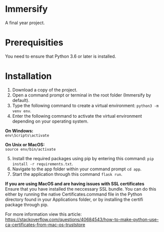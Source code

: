 # Immersify

A final year project.

# Prerequisities

You need to ensure that Python 3.6 or later is installed.

# Installation

1. Download a copy of the project.
2. Open a command prompt or terminal in the root folder (Immersify by default).
3. Type the following command to create a virtual environment: `python3 -m venv env`.
4. Enter the following command to activate the virtual environment depending on your operating system.

**On Windows:**  
`env\Scripts\activate`

**On Unix or MacOS:**  
`source env/bin/activate`

5. Install the required packages using pip by entering this command: `pip install -r requirements.txt`.
6. Navigate to the app folder within your command prompt `cd app`.
7. Start the application through this command `flask run`.

**If you are using MacOS and are having issues with SSL certificates**  
Ensure that you have installed the neccessary SSL bundle. You can do this either by running the native Certificates.command file in the Python directory found in your Applications folder, or by installing the certifi package through pip.

For more information view this article: https://stackoverflow.com/questions/40684543/how-to-make-python-use-ca-certificates-from-mac-os-truststore
